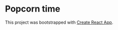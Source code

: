 # Popcorn time

This project was bootstrapped with [Create React App](https://github.com/facebook/create-react-app).